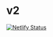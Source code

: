 # v2
[![Netlify Status](https://api.netlify.com/api/v1/badges/b1cac41f-c76b-4b08-8727-0088fdf1eceb/deploy-status)](https://app.netlify.com/sites/leeoocca/deploys)

